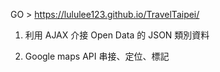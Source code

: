 GO > https://lululee123.github.io/TravelTaipei/

1. 利用 AJAX 介接 Open Data 的 JSON 類別資料



2. Google maps API 串接、定位、標記
